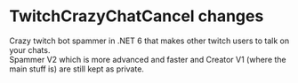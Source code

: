# TwitchCrazyChatCancel changes
Crazy twitch bot spammer in .NET 6 that makes other twitch users to talk on your chats. <br/>
Spammer V2 which is more advanced and faster and Creator V1 (where the main stuff is) are still kept as private.
